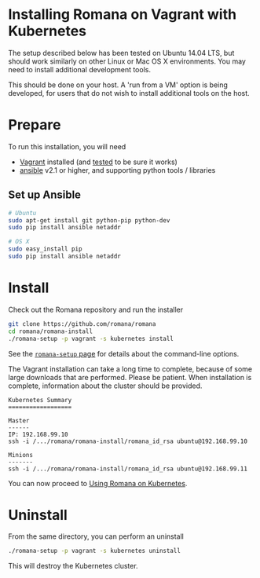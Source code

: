 # Installing Romana on Vagrant with Kubernetes

The setup described below has been tested on Ubuntu 14.04 LTS, but should work similarly on other Linux or Mac OS X environments.
You may need to install additional development tools.

This should be done on your host. A 'run from a VM' option is being developed, for users that do not wish to install additional tools on the host.

# Prepare

To run this installation, you will need
* [Vagrant](https://www.vagrantup.com/downloads.html) installed (and [tested](https://www.vagrantup.com/docs/getting-started/) to be sure it works)
* [ansible](https://www.ansible.com) v2.1 or higher, and supporting python tools / libraries

## Set up Ansible

```bash
# Ubuntu
sudo apt-get install git python-pip python-dev
sudo pip install ansible netaddr

# OS X
sudo easy_install pip
sudo pip install ansible netaddr
```

# Install

Check out the Romana repository and run the installer
```bash
git clone https://github.com/romana/romana
cd romana/romana-install
./romana-setup -p vagrant -s kubernetes install
```

See the [`romana-setup` page](romana_setup.md) for details about the command-line options.

The Vagrant installation can take a long time to complete, because of some large downloads that are performed. Please be patient. When installation is complete, information about the cluster should be provided.
```sh-session
Kubernetes Summary
==================

Master
------
IP: 192.168.99.10
ssh -i /.../romana/romana-install/romana_id_rsa ubuntu@192.168.99.10

Minions
-------
ssh -i /.../romana/romana-install/romana_id_rsa ubuntu@192.168.99.11
```

You can now proceed to [Using Romana on Kubernetes](kubernetes_romana.md).

# Uninstall

From the same directory, you can perform an uninstall
```bash
./romana-setup -p vagrant -s kubernetes uninstall
```

This will destroy the Kubernetes cluster.
